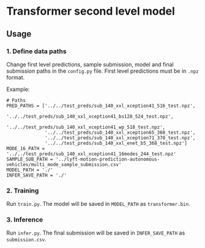 # Transformer second level model
## Usage
### 1. Define data paths
Change first level predictions, sample submission, model and final submission paths in the `config.py` file. First level predictions must be in `.npz` format.

Example:
```
# Paths
PRED_PATHS = ['../../test_preds/sub_140_xxl_xception41_516_test.npz',
              '../../test_preds/sub_140_xxl_xception41_bs128_524_test.npz',
              '../../test_preds/sub_140_xxl_xception41_wp_518_test.npz',
              '../../test_preds/sub_140_xxl_xception65_368_test.npz',
              '../../test_preds/sub_140_xxl_xception71_370_test.npz',
              '../../test_preds/sub_140_xxl_enet_b5_368_test.npz']
MODE_16_PATH = '../../test_preds/sub_140_xxl_xception41_16modes_244_test.npz'
SAMPLE_SUB_PATH = '../lyft-motion-prediction-autonomous-vehicles/multi_mode_sample_submission.csv'
MODEL_PATH = './'
INFER_SAVE_PATH = './'
```

### 2. Training
Run `train.py`. The model will be saved in `MODEL_PATH` as `transformer.bin`.

### 3. Inference
Run `infer.py`. The final submission will be saved in `INFER_SAVE_PATH` as `submission.csv`.
